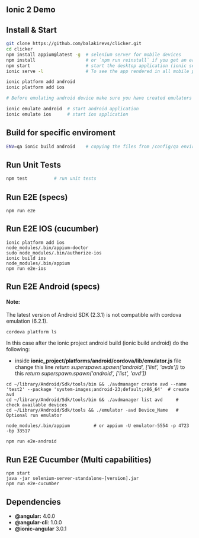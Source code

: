 ## Ionic 2 Demo

## Install & Start

```bash
git clone https://github.com/balakirevs/clicker.git
cd clicker
npm install appium@latest -g  # selenium server for mobile devices
npm install                   # or `npm run reinstall` if you get an error
npm start                     # start the desktop application (ionic serve)
ionic serve -l                # To see the app rendered in all mobile platforms

ionic platform add android
ionic platform add ios

# Before emulating android device make sure you have created emulators based on platform 4.4.2 and API level 19.

ionic emulate android  # start android application
ionic emulate ios      # start ios application
```

## Build for specific enviroment
```bash
ENV=qa ionic build android    # copying the files from /config/qa enviroment
```

## Run Unit Tests
```bash
npm test          # run unit tests
```

## Run E2E (specs)
```
npm run e2e
```

## Run E2E IOS (cucumber)
```
ionic platform add ios
node_modules/.bin/appium-doctor
sudo node_modules/.bin/authorize-ios
ionic build ios
node_modules/.bin/appium
npm run e2e-ios
```

## Run E2E Android (specs)

#### Note:
The latest version of Android SDK (2.3.1) is not compatible with cordova emulation (6.2.1).

```
cordova platform ls
```

In this case after the ionic project android build (ionic build android) do the following:
- inside **ionic_project/platforms/android/cordova/lib/emulator.js** file
change this line *return superspawn.spawn('android', ['list', 'avds'])* to this
*return superspawn.spawn('android', ['list', 'avd'])*

```
cd ~/library/Android/Sdk/tools/bin && ./avdmanager create avd --name 'test2' --package 'system-images;android-23;default;x86_64'  # create avd
cd ~/library/Android/Sdk/tools/bin && ./avdmanager list avd     # check available devices
cd ~/Library/Android/Sdk/tools && ./emulator -avd Device_Name   # Optional run emulator

node_modules/.bin/appium         # or appium -U emulator-5554 -p 4723 -bp 33517                       

npm run e2e-android
```

## Run E2E Cucumber (Multi capabilities)
```
npm start
java -jar selenium-server-standalone-[version].jar
npm run e2e-cucumber
```

## Dependencies

* **@angular:** 4.0.0
* **@angular-cli**: 1.0.0
* **@ionic-angular** 3.0.1
